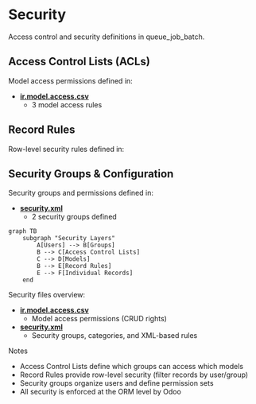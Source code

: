 # Security

Access control and security definitions in queue_job_batch.

## Access Control Lists (ACLs)

Model access permissions defined in:
- **[ir.model.access.csv](../queue_job_batch/security/ir.model.access.csv)**
  - 3 model access rules

## Record Rules

Row-level security rules defined in:

## Security Groups & Configuration

Security groups and permissions defined in:
- **[security.xml](../queue_job_batch/security/security.xml)**
  - 2 security groups defined

```mermaid
graph TB
    subgraph "Security Layers"
        A[Users] --> B[Groups]
        B --> C[Access Control Lists]
        C --> D[Models]
        B --> E[Record Rules]
        E --> F[Individual Records]
    end
```

Security files overview:
- **[ir.model.access.csv](../queue_job_batch/security/ir.model.access.csv)**
  - Model access permissions (CRUD rights)
- **[security.xml](../queue_job_batch/security/security.xml)**
  - Security groups, categories, and XML-based rules

Notes
- Access Control Lists define which groups can access which models
- Record Rules provide row-level security (filter records by user/group)
- Security groups organize users and define permission sets
- All security is enforced at the ORM level by Odoo
